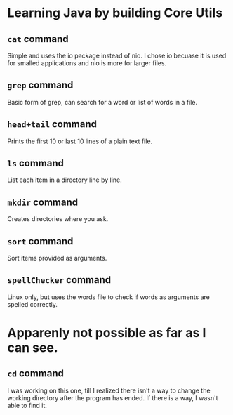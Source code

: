 # Learning Java by building Core Utils

## `cat` command
Simple and uses the io package instead of nio. I chose io becuase it is used for smalled applications and nio is more for larger files.

## `grep` command
Basic form of grep, can search for a word or list of words in a file.

## `head+tail` command
Prints the first 10 or last 10 lines of a plain text file.

## `ls` command
List each item in a directory line by line.

## `mkdir` command
Creates directories where you ask.

## `sort` command
Sort items provided as arguments.

## `spellChecker` command
Linux only, but uses the words file to check if words as arguments are spelled correctly.

# Apparenly not possible as far as I can see.

## `cd` command
I was working on this one, till I realized there isn't a way to change the working directory after the program has ended. If there is a way, I wasn't able to find it. 

